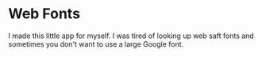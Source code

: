 # Web Fonts

I made this little app for myself. I was tired of looking up web saft fonts and sometimes you don't want to use a large Google font. 
